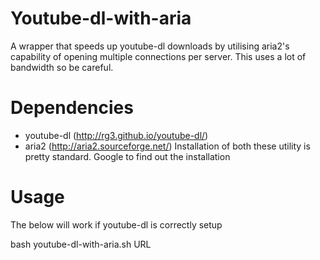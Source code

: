 Youtube-dl-with-aria
===============
A wrapper that speeds up youtube-dl downloads by utilising aria2's
capability of opening multiple connections per server. This uses a lot of bandwidth so be careful.


Dependencies
============
 * youtube-dl (http://rg3.github.io/youtube-dl/)
 * aria2 (http://aria2.sourceforge.net/)
Installation of both these utility is pretty standard. Google to find out the installation

Usage
=====

The below will work if youtube-dl is correctly setup

bash youtube-dl-with-aria.sh URL


